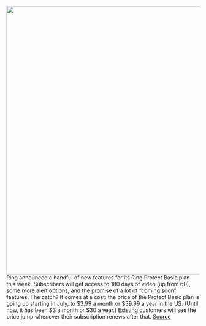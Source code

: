 <img src='https://cdn.vox-cdn.com/thumbor/GiPm_xw6THFdIwNwsI2Jio4Mddg=/0x0:2416x1538/1200x800/filters:focal(1015x576:1401x962)/cdn.vox-cdn.com/uploads/chorus_image/image/70935513/ring_doorbell_2.0.jpg' width='700px' /><br/>
Ring announced a handful of new features for its Ring Protect Basic plan this week. Subscribers will get access to 180 days of video (up from 60), some more alert options, and the promise of a lot of “coming soon” features. The catch? It comes at a cost: the price of the Protect Basic plan is going up starting in July, to $3.99 a month or $39.99 a year in the US. (Until now, it has been $3 a month or $30 a year.) Existing customers will see the price jump whenever their subscription renews after that.
<a href='https://www.theverge.com/2022/6/2/23151531/ring-protect-basic-price-increase-subscription'> Source <a/>